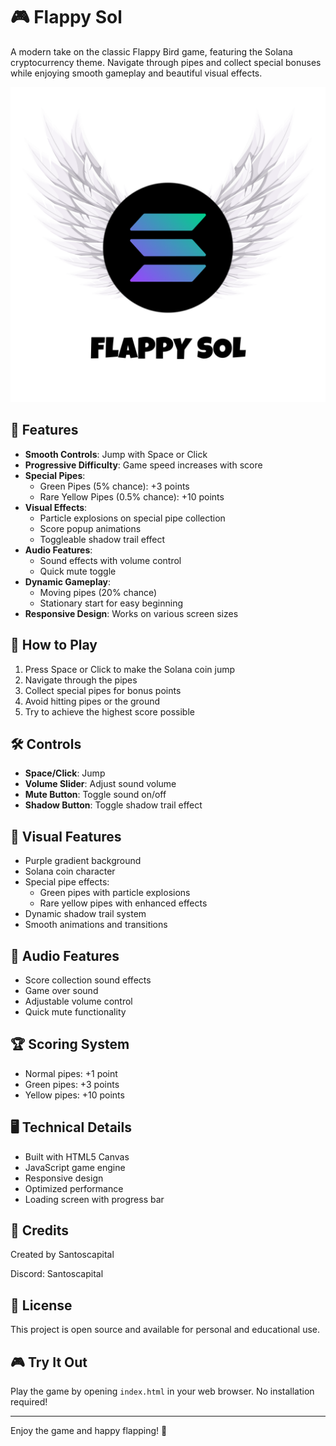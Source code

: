 # 🎮 Flappy Sol

A modern take on the classic Flappy Bird game, featuring the Solana cryptocurrency theme. Navigate through pipes and collect special bonuses while enjoying smooth gameplay and beautiful visual effects.

![Game Screenshot](logo/flappy.png)

## 🚀 Features

- **Smooth Controls**: Jump with Space or Click
- **Progressive Difficulty**: Game speed increases with score
- **Special Pipes**:
  - Green Pipes (5% chance): +3 points
  - Rare Yellow Pipes (0.5% chance): +10 points
- **Visual Effects**:
  - Particle explosions on special pipe collection
  - Score popup animations
  - Toggleable shadow trail effect
- **Audio Features**:
  - Sound effects with volume control
  - Quick mute toggle
- **Dynamic Gameplay**:
  - Moving pipes (20% chance)
  - Stationary start for easy beginning
- **Responsive Design**: Works on various screen sizes

## 🎯 How to Play

1. Press Space or Click to make the Solana coin jump
2. Navigate through the pipes
3. Collect special pipes for bonus points
4. Avoid hitting pipes or the ground
5. Try to achieve the highest score possible

## 🛠️ Controls

- **Space/Click**: Jump
- **Volume Slider**: Adjust sound volume
- **Mute Button**: Toggle sound on/off
- **Shadow Button**: Toggle shadow trail effect

## 🎨 Visual Features

- Purple gradient background
- Solana coin character
- Special pipe effects:
  - Green pipes with particle explosions
  - Rare yellow pipes with enhanced effects
- Dynamic shadow trail system
- Smooth animations and transitions

## 🎵 Audio Features

- Score collection sound effects
- Game over sound
- Adjustable volume control
- Quick mute functionality

## 🏆 Scoring System

- Normal pipes: +1 point
- Green pipes: +3 points
- Yellow pipes: +10 points

## 🖥️ Technical Details

- Built with HTML5 Canvas
- JavaScript game engine
- Responsive design
- Optimized performance
- Loading screen with progress bar

## 👥 Credits

Created by Santoscapital

Discord: Santoscapital

## 📝 License

This project is open source and available for personal and educational use.

## 🎮 Try It Out

Play the game by opening `index.html` in your web browser. No installation required!

---

Enjoy the game and happy flapping! 🚀 